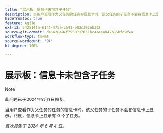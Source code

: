 ```yaml
---
title: “展示板：信息卡未包含子任务”
description: 当用户查看作为父任务的任务的信息卡时，该父任务的子任务不会在信息卡上显示。相反，信息卡上显示有 0 个子任务。
hidefromtoc: true
feature: Agile
exl-id: 542514fa-6144-475a-a541-e02c392eb302
source-git-commit: da6a28494f7550727031bc4eee4947b86bfd9fea
workflow-type: tm+mt
source-wordcount: '94'
ht-degree: 100%

---
```


# 展示板：信息卡未包含子任务

>[!NOTE]
>
>此问题已于2024年8月8日修复。

当用户查看作为父任务的任务的信息卡时，该父任务的子任务不会在信息卡上显示。相反，信息卡上显示有 0 个子任务。

_首次报告于 2024 年 6 月 4 日。_
